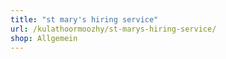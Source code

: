```yaml
---
title: "st mary's hiring service"
url: /kulathoormoozhy/st-marys-hiring-service/
shop: Allgemein
---
```


